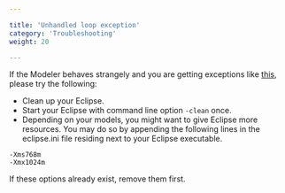 ```yaml
---

title: 'Unhandled loop exception'
category: 'Troubleshooting'
weight: 20

---
```



If the Modeler behaves strangely and you are getting exceptions like [this](http://stackoverflow.com/questions/84147/org-eclipse-swt-swterror-item-not-added), please try the following:

* Clean up your Eclipse.
* Start your Eclipse with command line option `-clean` once.
* Depending on your models, you might want to give Eclipse more resources. You may do so by appending the following lines in the eclipse.ini file residing next to your Eclipse executable.
```
-Xms768m
-Xmx1024m
```

If these options already exist, remove them first.


